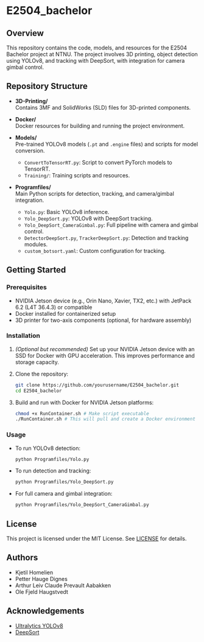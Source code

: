 # E2504_bachelor

## Overview

This repository contains the code, models, and resources for the E2504 Bachelor project at NTNU. The project involves 3D printing, object detection using YOLOv8, and tracking with DeepSort, with integration for camera gimbal control.

## Repository Structure

- **3D-Printing/**  
  Contains 3MF and SolidWorks (SLD) files for 3D-printed components.

- **Docker/**  
  Docker resources for building and running the project environment.

- **Models/**  
  Pre-trained YOLOv8 models (`.pt` and `.engine` files) and scripts for model conversion.
  - `ConvertToTensorRT.py`: Script to convert PyTorch models to TensorRT.
  - `Training/`: Training scripts and resources.

- **Programfiles/**  
  Main Python scripts for detection, tracking, and camera/gimbal integration.
  - `Yolo.py`: Basic YOLOv8 inference.
  - `Yolo_DeepSort.py`: YOLOv8 with DeepSort tracking.
  - `Yolo_DeepSort_CameraGimbal.py`: Full pipeline with camera and gimbal control.
  - `DetectorDeepSort.py`, `TrackerDeepSort.py`: Detection and tracking modules.
  - `custom_botsort.yaml`: Custom configuration for tracking.

## Getting Started

### Prerequisites

- NVIDIA Jetson device (e.g., Orin Nano, Xavier, TX2, etc.) with JetPack 6.2 (L4T 36.4.3) or compatible
- Docker installed for containerized setup
- 3D printer for two-axis components (optional, for hardware assembly)

### Installation

1. *(Optional but recommended)* Set up your NVIDIA Jetson device with an SSD for Docker with GPU acceleration. This improves performance and storage capacity.

2. Clone the repository:
    ```sh
    git clone https://github.com/yourusername/E2504_bachelor.git
    cd E2504_bachelor
    ```

3. Build and run with Docker for NVIDIA Jetson platforms:
    ```sh
    chmod +x RunContainer.sh # Make script executable
    ./RunContainer.sh # This will pull and create a Docker environment
    ```
    
### Usage

- To run YOLOv8 detection:
    ```sh
    python Programfiles/Yolo.py
    ```
- To run detection and tracking:
    ```sh
    python Programfiles/Yolo_DeepSort.py
    ```
- For full camera and gimbal integration:
    ```sh
    python Programfiles/Yolo_DeepSort_CameraGimbal.py
    ```

## License

This project is licensed under the MIT License. See [LICENSE](LICENSE) for details.

## Authors

- Kjetil Homelien
- Petter Hauge Dignes
- Arthur Leiv Claude Prevault Aabakken
- Ole Fjeld Haugstvedt

## Acknowledgements

- [Ultralytics YOLOv8](https://github.com/ultralytics/ultralytics)
- [DeepSort](https://github.com/nwojke/deep_sort)